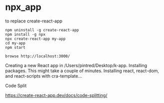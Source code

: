 # npx_app
to replace create-react-app

    npm uninstall -g create-react-app
    npm install -g npx
    npx create-react-app my-app
    cd my-app
    npm start
    
    browse http://localhost:3000/
    

Creating a new React app in /Users/pintred/Desktop/k-app.
Installing packages. This might take a couple of minutes.
Installing react, react-dom, and react-scripts with cra-template...

Code Split

https://create-react-app.dev/docs/code-splitting/

